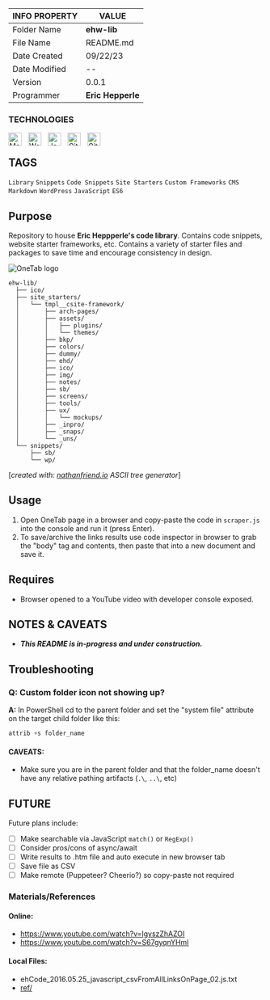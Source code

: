 | INFO PROPERTY | VALUE                                  |
| ------------- | -------------------------------------- |
| Folder Name  | **ehw-lib** |
| File Name     | README.md                              |
| Date Created  | 09/22/23                               |
| Date Modified | --                               |
| Version       | 0.0.1                                  |
| Programmer    | **Eric Hepperle**                      |

### TECHNOLOGIES

<img align="left" alt="Markdown" title="Markdown" width="26px" src="https://cdn.jsdelivr.net/gh/devicons/devicon/icons/markdown/markdown-original.svg" style="padding-right:10px;" />

<img align="left" alt="WordPress" title="WordPress" width="26px" src="https://cdn.jsdelivr.net/gh/devicons/devicon/icons/wordpress/wordpress-original.svg" style="padding-right:10px;" />

<img align="left" alt="JavaScript" title="JavaScript" width="26px" src="https://cdn.jsdelivr.net/gh/devicons/devicon/icons/javascript/javascript-original.svg" style="padding-right:10px;" />

<img align="left" alt="Git" title="Git" width="26px" src="https://cdn.jsdelivr.net/gh/devicons/devicon/icons/git/git-original.svg" style="padding-right:10px;" />

<img align="left" alt="GitHub" title="GitHub" width="26px" src="https://user-images.githubusercontent.com/3369400/139448065-39a229ba-4b06-434b-bc67-616e2ed80c8f.png" style="padding-right:10px;" />

<br>

## TAGS

`Library` `Snippets` `Code Snippets` `Site Starters` `Custom Frameworks` `CMS` `Markdown` `WordPress` `JavaScript` `ES6`

## Purpose

Repository to house **Eric Heppperle's code library**. Contains code snippets, website starter frameworks, etc. Contains a variety of starter files and packages to save time and encourage consistency in design.

![OneTab logo](img/logoPic-onetab.png)

~~~batch
ehw-lib/
  ├── ico/
  ├── site_starters/
  │   └── tmpl__csite-framework/
  │       ├── arch-pages/
  │       ├── assets/
  │       │   ├── plugins/
  │       │   └── themes/
  │       ├── bkp/
  │       ├── colors/
  │       ├── dummy/
  │       ├── ehd/
  │       ├── ico/
  │       ├── img/
  │       ├── notes/
  │       ├── sb/
  │       ├── screens/
  │       ├── tools/
  │       ├── ux/
  │       │   └── mockups/
  │       ├── _inpro/
  │       ├── _snaps/
  │       └── _uns/
  └── snippets/
      ├── sb/
      └── wp/
~~~
[_created with: [nathanfriend.io](https://tree.nathanfriend.io/) ASCII tree generator_]

## Usage

1. Open OneTab page in a browser and copy-paste the code in `scraper.js` into the console and run it (press Enter).
2. To save/archive the links results use code inspector in browser to grab the "body" tag and contents, then paste that into a new document and save it.

## Requires

* Browser opened to a YouTube video with developer console exposed.

## NOTES & CAVEATS

* **_This README is in-progress and under construction._**

## Troubleshooting

### Q: Custom folder icon not showing up?

**A:** In PowerShell cd to the parent folder and set the "system file" attribute on the target child folder like this:

```powershell
attrib +s folder_name
```

#### CAVEATS:

- Make sure you are in the parent folder and that the folder_name doesn't have any relative pathing artifacts (`.\`, `..\`, etc)

## FUTURE

Future plans include:

- [ ] Make searchable via JavaScript `match()` or `RegExp()`
- [ ] Consider pros/cons of async/await
- [ ] Write results to .htm file and auto execute in new browser tab
- [ ] Save file as CSV
- [ ] Make remote (Puppeteer? Cheerio?) so copy-paste not required
    
### Materials/References

#### Online:

- https://www.youtube.com/watch?v=lgyszZhAZOI
- https://www.youtube.com/watch?v=S67gyqnYHmI

#### Local Files:

- ehCode_2016.05.25_javascript_csvFromAllLinksOnPage_02.js.txt
- [ref/](./ref/)